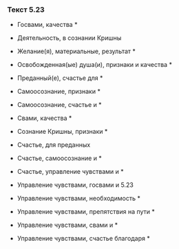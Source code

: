 ### Текст 5.23

- Госвами, качества *

- Деятельность, в сознании Кришны

- Желание(я), материальные, результат *

- Освобожденная(ые) душа(и), признаки и качества *

- Преданный(е), счастье для *

- Самоосознание, признаки *

- Самоосознание, счастье и *

- Свами, качества *

- Сознание Кришны, признаки *

- Счастье, для преданных

- Счастье, самоосознание и *

- Счастье, управление чувствами и *

- Управление чувствами, госвами и 5.23

- Управление чувствами, необходимость *

- Управление чувствами, препятствия на пути *

- Управление чувствами, свами и *

- Управление чувствами, счастье благодаря *
	

